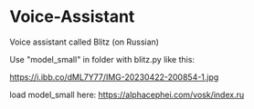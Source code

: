 # Voice-Assistant
Voice assistant called Blitz (on Russian)

Use "model_small" in folder with blitz.py like this:

https://i.ibb.co/dML7Y77/IMG-20230422-200854-1.jpg

load model_small here:
https://alphacephei.com/vosk/index.ru
